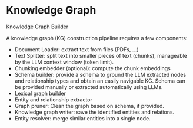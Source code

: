 # Knowledge Graph
Knowledge Graph Builder

A knowledge graph (KG) construction pipeline requires a few components:
- Document Loader: extract text from files (PDFs, ...)
- Text Splitter: split text into smaller pieces of text (chunks), manageable by the LLM context window (token limit).
- Chunking embedder (optional): compute the chunk embeddings
- Schema builder: provide a schema to ground the LLM extracted nodes and relationship types and obtain an easily navigable KG. Schema can be provided manually or extracted automatically using LLMs.
- Lexical graph builder
- Entity and relationship extractor
- Graph pruner: Clean the graph based on schema, if provided.
- Knowledge graph writer: save the identified entities and relations.
- Entity resolver: merge similar entities into a single node.
